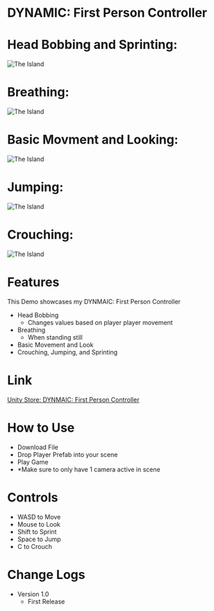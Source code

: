# DYNAMIC: First Person Controller
# Head Bobbing and Sprinting:
![The Island](https://user-images.githubusercontent.com/40639410/233672295-532696e5-a227-4aa4-aa76-1fd09793661e.jpg)
# Breathing:
![The Island](https://user-images.githubusercontent.com/40639410/233672295-532696e5-a227-4aa4-aa76-1fd09793661e.jpg)
# Basic Movment and Looking:
![The Island](https://user-images.githubusercontent.com/40639410/233672295-532696e5-a227-4aa4-aa76-1fd09793661e.jpg)
# Jumping:
![The Island](https://user-images.githubusercontent.com/40639410/233672295-532696e5-a227-4aa4-aa76-1fd09793661e.jpg)
# Crouching:
![The Island](https://user-images.githubusercontent.com/40639410/233672295-532696e5-a227-4aa4-aa76-1fd09793661e.jpg)

# Features
This Demo showcases my DYNMAIC: First Person Controller
- Head Bobbing
  - Changes values based on player player movement
- Breathing
  - When standing still
- Basic Movement and Look
- Crouching, Jumping, and Sprinting
  
# Link
[Unity Store: DYNMAIC: First Person Controller](https://docs.unity3d.com/Packages/com.unity.render-pipelines.high-definition@16.0/manual/WaterSystem.html)  

# How to Use
- Download File
- Drop Player Prefab into your scene
- Play Game
- *Make sure to only have 1 camera active in scene

# Controls
- WASD to Move
- Mouse to Look
- Shift to Sprint
- Space to Jump
- C to Crouch
      
# Change Logs
- Version 1.0
    - First Release
